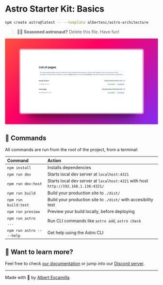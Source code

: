 # Astro Starter Kit: Basics

```sh
npm create astro@latest -- --template albertesc/astro-architecture
```

> 🧑‍🚀 **Seasoned astronaut?** Delete this file. Have fun!

![just-the-basics](https://github.com/albertesc/astro-architecture/blob/main/screen.png)

## 🧞 Commands

All commands are run from the root of the project, from a terminal:

| Command                   | Action                                                                             |
| :------------------------ | :--------------------------------------------------------------------------------- |
| `npm install`             | Installs dependencies                                                              |
| `npm run dev`             | Starts local dev server at `localhost:4321`                                        |
| `npm run dev:host`        | Starts local dev server at `localhost:4321` with host `http://192.168.1.136:4321/` |
| `npm run build`           | Build your production site to `./dist/`                                            |
| `npm run build:test`      | Build your production site to `./dist/` with accesibility test                     |
| `npm run preview`         | Preview your build locally, before deploying                                       |
| `npm run astro ...`       | Run CLI commands like `astro add`, `astro check`                                   |
| `npm run astro -- --help` | Get help using the Astro CLI                                                       |

## 👀 Want to learn more?

Feel free to check [our documentation](https://docs.astro.build) or jump into our [Discord server](https://astro.build/chat).

---

Made with 🤍 by [Albert Escamilla](https://albertesc.dev).